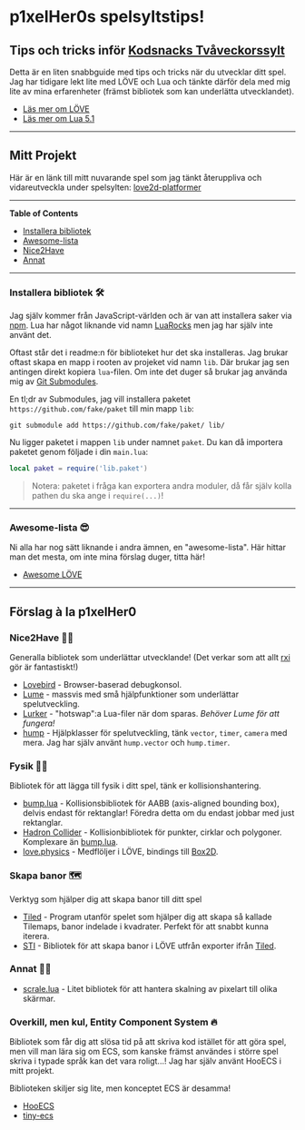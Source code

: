 # p1xelHer0s spelsyltstips!

## Tips och tricks inför [Kodsnacks Tvåveckorssylt](https://itch.io/jam/kodsnacks-2veckorssylt)

Detta är en liten snabbguide med tips och tricks när du utvecklar ditt spel. Jag har tidigare lekt lite med LÖVE och Lua och tänkte därför dela med mig lite av mina erfarenheter (främst bibliotek som kan underlätta utvecklandet).

* [Läs mer om LÖVE](https://love2d.org/)
* [Läs mer om Lua 5.1](https://www.lua.org/manual/5.1/)

---

## Mitt Projekt
Här är en länk till mitt nuvarande spel som jag tänkt återuppliva och vidareutveckla under spelsylten: [love2d-platformer](https://github.com/p1xelHer0/love2d-platformer)

---


**Table of Contents**

* [Installera bibliotek](#Intallera)
* [Awesome-lista](#Awesome-lista)
* [Nice2Have](#Nice2Have)
* [Annat](#Annat)

---
### Installera bibliotek 🛠

Jag själv kommer från JavaScript-världen och är van att installera saker via [npm](https://www.npmjs.com/). Lua har något liknande vid namn [LuaRocks](https://luarocks.org/) men jag har själv inte använt det.

Oftast står det i readme:n för biblioteket hur det ska installeras. Jag brukar oftast skapa en mapp i rooten av projeket vid namn `lib`. Där brukar jag sen antingen direkt kopiera `lua`-filen. Om inte det duger så brukar jag använda mig av [Git Submodules](https://git-scm.com/book/en/v2/Git-Tools-Submodules). 

En tl;dr av Submodules, jag vill installera paketet `https://github.com/fake/paket` till min mapp `lib`:
```
git submodule add https://github.com/fake/paket/ lib/
```

Nu ligger paketet i mappen `lib` under namnet `paket`. Du kan då importera paketet genom följade i din `main.lua`:

```lua
local paket = require('lib.paket')
```

> Notera: paketet i fråga kan exportera andra moduler, då får själv kolla pathen du ska ange i `require(...)`!

---

### Awesome-lista 😎

Ni alla har nog sätt liknande i andra ämnen, en "awesome-lista". Här hittar man det mesta, om inte mina förslag duger, titta här!

- [Awesome LÖVE](https://github.com/love2d-community/awesome-love2d)

---

## Förslag à la p1xelHer0

### Nice2Have 💆‍♀️

Generalla bibliotek som underlättar utvecklande! (Det verkar som att allt [rxi](https://github.com/rxi/) gör är fantastiskt!)

- [Lovebird](https://github.com/rxi/lovebird) - Browser-baserad debugkonsol.
- [Lume](https://github.com/rxi/lume) - massvis med små hjälpfunktioner som underlättar spelutveckling.
- [Lurker](https://github.com/rxi/lurker) - "hotswap":a Lua-filer när dom sparas. _Behöver Lume för att fungera!_
- [hump](https://hump.readthedocs.io/en/latest/index.html) - Hjälpklasser för spelutveckling, tänk `vector`, `timer`, `camera` med mera. Jag har själv använt `hump.vector` och `hump.timer`.

### Fysik 🤼‍♀️

Bibliotek för att lägga till fysik i ditt spel, tänk er kollisionshantering.

- [bump.lua](https://github.com/kikito/bump.lua) - Kollisionsbibliotek för AABB (axis-aligned bounding box), delvis endast för rektanglar! Föredra detta om du endast jobbar med just rektanglar.
- [Hadron Collider](https://hc.readthedocs.io/en/latest/) - Kollisionbibliotek för punkter, cirklar och polygoner. Komplexare än [bump.lua](#bump.lua).
- [love.physics](https://love2d.org/wiki/love.physics) - Medflöljer i LÖVE, bindings till [Box2D](http://box2d.org/).

### Skapa banor 🗺

Verktyg som hjälper dig att skapa banor till ditt spel

- [Tiled](https://www.mapeditor.org) - Program utanför spelet som hjälper dig att skapa så kallade Tilemaps, banor indelade i kvadrater. Perfekt för att snabbt kunna iterera.
- [STI](https://github.com/karai17/Simple-Tiled-Implementation) - Bibliotek för att skapa banor i LÖVE utfrån exporter ifrån [Tiled](#Tiled).

### Annat 🤷‍♀️

* [scrale.lua](https://github.com/MartyMaro/scrale) - Litet bibliotek för att hantera skalning av pixelart till olika skärmar.

### Overkill, men kul, Entity Component System 🔥

Bibliotek som får dig att slösa tid på att skriva kod istället för att göra spel, men vill man lära sig om ECS, som kanske främst användes i större spel skriva i typade språk kan det vara roligt...! Jag har själv använt HooECS i mitt projekt.

Biblioteken skiljer sig lite, men konceptet ECS är desamma!

* [HooECS](https://github.com/Hooodini/HooECS)
* [tiny-ecs](https://github.com/bakpakin/tiny-ecs/)
